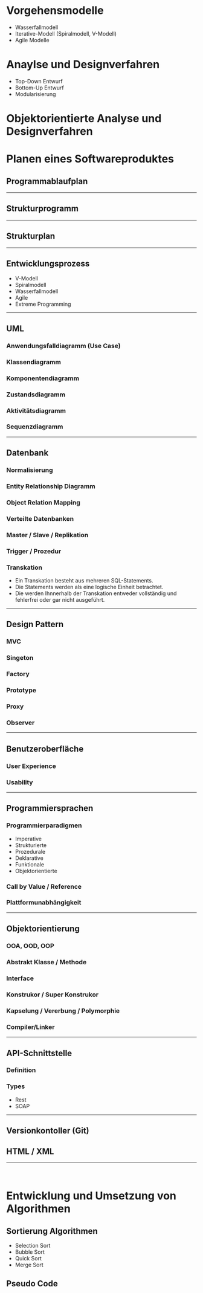 # Vorgehensmodelle
 - Wasserfallmodell
 - Iterative-Modell (Spiralmodell, V-Modell)
 - Agile Modelle

# Anaylse und Designverfahren
 - Top-Down Entwurf
 - Bottom-Up Entwurf
 - Modularisierung

# Objektorientierte Analyse und Designverfahren

# Planen eines Softwareproduktes
## Programmablaufplan
------------------------------------------------------------------------
## Strukturprogramm
------------------------------------------------------------------------
## Strukturplan
------------------------------------------------------------------------
## Entwicklungsprozess
 - V-Modell
 - Spiralmodell
 - Wasserfallmodell
 - Agile
 - Extreme Programming
------------------------------------------------------------------------
## UML
### Anwendungsfalldiagramm (Use Case)
### Klassendiagramm
### Komponentendiagramm
### Zustandsdiagramm
### Aktivitätsdiagramm
### Sequenzdiagramm
------------------------------------------------------------------------
## Datenbank
### Normalisierung
### Entity Relationship Diagramm
### Object Relation Mapping
### Verteilte Datenbanken
### Master / Slave / Replikation
### Trigger / Prozedur
### Transkation
 - Ein Transkation besteht aus mehreren SQL-Statements. 
 - Die Statements werden als eine logische Einheit betrachtet. 
 - Die werden Ihnnerhalb der Transkation entweder vollständig und fehlerfrei oder gar nicht ausgeführt.
------------------------------------------------------------------------
## Design Pattern
### MVC
### Singeton
### Factory
### Prototype
### Proxy
### Observer
------------------------------------------------------------------------
## Benutzeroberfläche
### User Experience
### Usability
------------------------------------------------------------------------
## Programmiersprachen
### Programmierparadigmen
 - Imperative
 - Strukturierte
 - Prozedurale
 - Deklarative
 - Funktionale
 - Objektorientierte
### Call by Value / Reference
### Plattformunabhängigkeit
------------------------------------------------------------------------
## Objektorientierung
### OOA, OOD, OOP
### Abstrakt Klasse / Methode
### Interface
### Konstrukor / Super Konstrukor
### Kapselung / Vererbung / Polymorphie
### Compiler/Linker
------------------------------------------------------------------------
## API-Schnittstelle
### Definition
### Types
 - Rest
 - SOAP
------------------------------------------------------------------------
## Versionkontoller (Git)
## HTML / XML
------------------------------------------------------------------------
<br>

# Entwicklung und Umsetzung von Algorithmen
## Sortierung Algorithmen
 - Selection Sort
 - Bubble Sort
 - Quick Sort
 - Merge Sort
## Pseudo Code